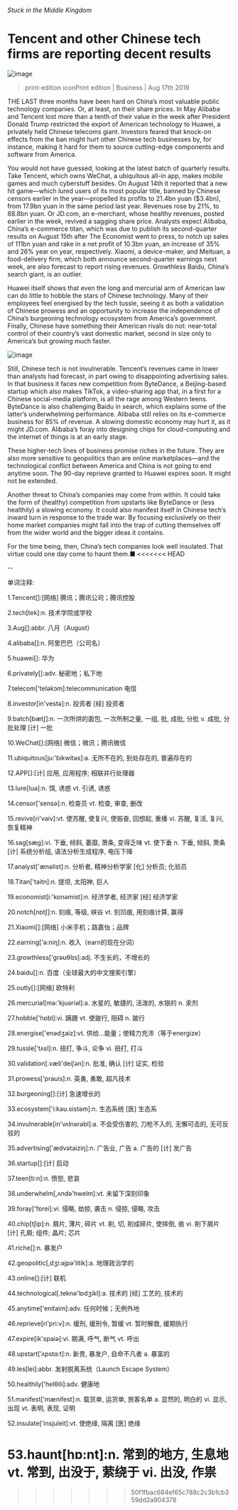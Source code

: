###### Stuck in the Middle Kingdom
# Tencent and other Chinese tech firms are reporting decent results 
![image](images/20190817_WBP503.jpg) 
> print-edition iconPrint edition | Business | Aug 17th 2019 
THE LAST three months have been hard on China’s most valuable public technology companies. Or, at least, on their share prices. In May Alibaba and Tencent lost more than a tenth of their value in the week after President Donald Trump restricted the export of American technology to Huawei, a privately held Chinese telecoms giant. Investors feared that knock-on effects from the ban might hurt other Chinese tech businesses by, for instance, making it hard for them to source cutting-edge components and software from America. 
You would not have guessed, looking at the latest batch of quarterly results. Take Tencent, which owns WeChat, a ubiquitous all-in app, makes mobile games and much cyberstuff besides. On August 14th it reported that a new hit game—which lured users of its most popular title, banned by Chinese censors earlier in the year—propelled its profits to 21.4bn yuan ($3.4bn), from 17.9bn yuan in the same period last year. Revenues rose by 21%, to 88.8bn yuan. Or JD.com, an e-merchant, whose healthy revenues, posted earlier in the week, revived a sagging share price. Analysts expect Alibaba, China’s e-commerce titan, which was due to publish its second-quarter results on August 15th after The Economist went to press, to notch up sales of 111bn yuan and rake in a net profit of 10.3bn yuan, an increase of 35% and 26% year on year, respectively. Xiaomi, a device-maker, and Meituan, a food-delivery firm, which both announce second-quarter earnings next week, are also forecast to report rising revenues. Growthless Baidu, China’s search giant, is an outlier. 
Huawei itself shows that even the long and mercurial arm of American law can do little to hobble the stars of Chinese technology. Many of their employees feel energised by the tech tussle, seeing it as both a validation of Chinese prowess and an opportunity to increase the independence of China’s burgeoning technology ecosystem from America’s government. Finally, Chinese have something their American rivals do not: near-total control of their country’s vast domestic market, second in size only to America’s but growing much faster. 
![image](images/20190817_WBC572.png) 
Still, Chinese tech is not invulnerable. Tencent’s revenues came in lower than analysts had forecast, in part owing to disappointing advertising sales. In that business it faces new competition from ByteDance, a Beijing-based startup which also makes TikTok, a video-sharing app that, in a first for a Chinese social-media platform, is all the rage among Western teens. ByteDance is also challenging Baidu in search, which explains some of the latter’s underwhelming performance. Alibaba still relies on its e-commerce business for 85% of revenue. A slowing domestic economy may hurt it, as it might JD.com. Alibaba’s foray into designing chips for cloud-computing and the internet of things is at an early stage. 
These higher-tech lines of business promise riches in the future. They are also more sensitive to geopolitics than are online marketplaces—and the technological conflict between America and China is not going to end anytime soon. The 90-day reprieve granted to Huawei expires soon. It might not be extended. 
Another threat to China’s companies may come from within. It could take the form of (healthy) competition from upstarts like ByteDance or (less healthily) a slowing economy. It could also manifest itself in Chinese tech’s inward turn in response to the trade war. By focusing exclusively on their home market companies might fall into the trap of cutting themselves off from the wider world and the bigger ideas it contains. 
For the time being, then, China’s tech companies look well insulated. That virtue could one day come to haunt them.■ 
<<<<<<< HEAD
-- 
 单词注释:
1.Tencent[]:[网络] 腾讯；腾讯公司；腾讯控股 
2.tech[tek]:n. 技术学院或学校 
3.Aug[]:abbr. 八月（August） 
4.alibaba[]:n. 阿里巴巴（公司名） 
5.huawei[]: 华为 
6.privately[]:adv. 秘密地；私下地 
7.telecom['telәkɔm]:telecommunication 电信 
8.investor[in'vestә]:n. 投资者 [经] 投资者 
9.batch[bætʃ]:n. 一次所烘的面包, 一次所制之量, 一组, 批, 成批, 分批 v. 成批, 分批处理 [计] 一批 
10.WeChat[]:[网络] 微信；微讯；腾讯微信 
11.ubiquitous[ju:'bikwitәs]:a. 无所不在的, 到处存在的, 普遍存在的 
12.APP[]:[计] 应用, 应用程序; 相联并行处理器 
13.lure[luә]:n. 饵, 诱惑 vt. 引诱, 诱惑 
14.censor['sensә]:n. 检查员 vt. 检查, 审查, 删改 
15.revive[ri'vaiv]:vt. 使苏醒, 使复兴, 使振奋, 回想起, 重播 vi. 苏醒, 复活, 复兴, 恢复精神 
16.sag[sæg]:vi. 下垂, 倾斜, 萎靡, 萧条, 变得乏味 vt. 使下垂 n. 下垂, 倾斜, 萧条 [计] 系统分析组, 语法分析生成程序, 电压下降 
17.analyst['ænәlist]:n. 分析者, 精神分析学家 [化] 分析员; 化验员 
18.Titan['taitn]:n. 提坦, 太阳神, 巨人 
19.economist[i:'kɒnәmist]:n. 经济学者, 经济家 [经] 经济学家 
20.notch[nɒtʃ]:n. 刻痕, 等级, 峡谷 vt. 刻凹痕, 用刻痕计算, 赢得 
21.Xiaomi[]:[网络] 小米手机；路嘉怡；品牌 
22.earning['ә:niŋ]:n. 收入（earn的现在分词） 
23.growthless['ɡrəʊθlɪs]:adj. 不生长的，不增长的 
24.baidu[]:n. 百度（全球最大的中文搜索引擎） 
25.outly[]:[网络] 欧特利 
26.mercurial[mә:'kjuәriәl]:a. 水星的, 敏捷的, 活泼的, 水银的 n. 汞剂 
27.hobble['hɒbl]:vi. 蹒跚 vt. 使跛行, 阻碍 n. 跛行 
28.energise['enәdʒaiz]:vt. 供给…能量；使精力充沛（等于energize） 
29.tussle['tʌsl]:n. 扭打, 争斗, 论争 vi. 扭打, 打斗 
30.validation[.væli'deiʃәn]:n. 批准, 确认 [计] 证实, 检验 
31.prowess['prauis]:n. 英勇, 勇敢, 超凡技术 
32.burgeoning[]:[计] 急速增长的 
33.ecosystem['i:kәu.sistәm]:n. 生态系统 [医] 生态系 
34.invulnerable[in'vʌlnәrәbl]:a. 不会受伤害的, 刀枪不入的, 无懈可击的, 无可反驳的 
35.advertising['ædvәtaiziŋ]:n. 广告业, 广告 a. 广告的 [计] 发广告 
36.startup[]:[计] 启动 
37.teen[ti:n]:n. 愤怒, 悲哀 
38.underwhelm[,ʌndә'hwelm]:vt. 未留下深刻印象 
39.foray['fɒrei]:vi. 侵略, 劫掠, 袭击 n. 侵掠, 侵略, 攻击 
40.chip[tʃip]:n. 屑片, 薄片, 碎片 vt. 削, 切, 削成碎片, 使摔倒, 凿 vi. 削下屑片 [计] 孔屑; 组件; 晶片; 芯片 
41.riche[]:n. 暴发户 
42.geopolitic[,dʒi:әjpә'litik]:a. 地理政治学的 
43.online[]:[计] 联机 
44.technological[.teknә'lɒdʒikl]:a. 技术的 [经] 工艺的, 技术的 
45.anytime['enitaim]:adv. 任何时候；无例外地 
46.reprieve[ri'pri:v]:n. 缓刑, 缓刑令, 暂缓 vt. 暂时解救, 缓期执行 
47.expire[ik'spaiә]:vi. 期满, 呼气, 断气 vt. 呼出 
48.upstart['ʌpstɑ:t]:n. 新贵, 暴发户, 自命不凡者 a. 暴富的 
49.les[lei]:abbr. 发射脱离系统（Launch Escape System） 
50.healthily['helθili]:adv. 健康地 
51.manifest['mænifest]:n. 载货单, 运货单, 旅客名单 a. 显然的, 明白的 vi. 显示, 出现 vt. 表明, 表现, 证明 
52.insulate['insjuleit]:vt. 使绝缘, 隔离 [医] 绝缘 
53.haunt[hɒ:nt]:n. 常到的地方, 生息地 vt. 常到, 出没于, 萦绕于 vi. 出没, 作祟 
=======
>>>>>>> 50f1fbac684ef65c788c2c3b1cb359dd2a904378
